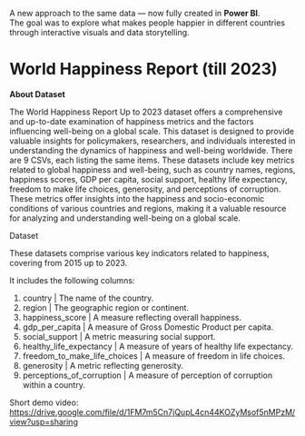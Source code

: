 A new approach to the same data — now fully created in **Power BI**.  
The goal was to explore what makes people happier in different countries  through interactive visuals and data storytelling.

# World Happiness Report (till 2023)


**About Dataset**


The World Happiness Report Up to 2023 dataset offers a comprehensive and up-to-date examination of happiness metrics and the factors influencing well-being on a global scale. This dataset is designed to provide valuable insights for policymakers, researchers, and individuals interested in understanding the dynamics of happiness and well-being worldwide.
There are 9 CSVs, each listing the same items. These datasets include key metrics related to global happiness and well-being, such as country names, regions, happiness scores, GDP per capita, social support, healthy life expectancy, freedom to make life choices, generosity, and perceptions of corruption. These metrics offer insights into the happiness and socio-economic conditions of various countries and regions, making it a valuable resource for analyzing and understanding well-being on a global scale.

Dataset

These datasets comprise various key indicators related to happiness, covering from 2015 up to 2023. 

It includes the following columns:

1. country                      | The name of the country.
2. region                       | The geographic region or continent.
3. happiness_score              | A measure reflecting overall happiness.
4. gdp_per_capita               | A measure of Gross Domestic Product per capita.
5. social_support               | A metric measuring social support.
6. healthy_life_expectancy      | A measure of years of healthy life expectancy.
7. freedom_to_make_life_choices | A measure of freedom in life choices.
8. generosity                   | A metric reflecting generosity.
9. perceptions_of_corruption    | A measure of perception of corruption within a country.

Short demo video: https://drive.google.com/file/d/1FM7m5Cn7jQupL4cn44KOZyMsof5nMPzM/view?usp=sharing
